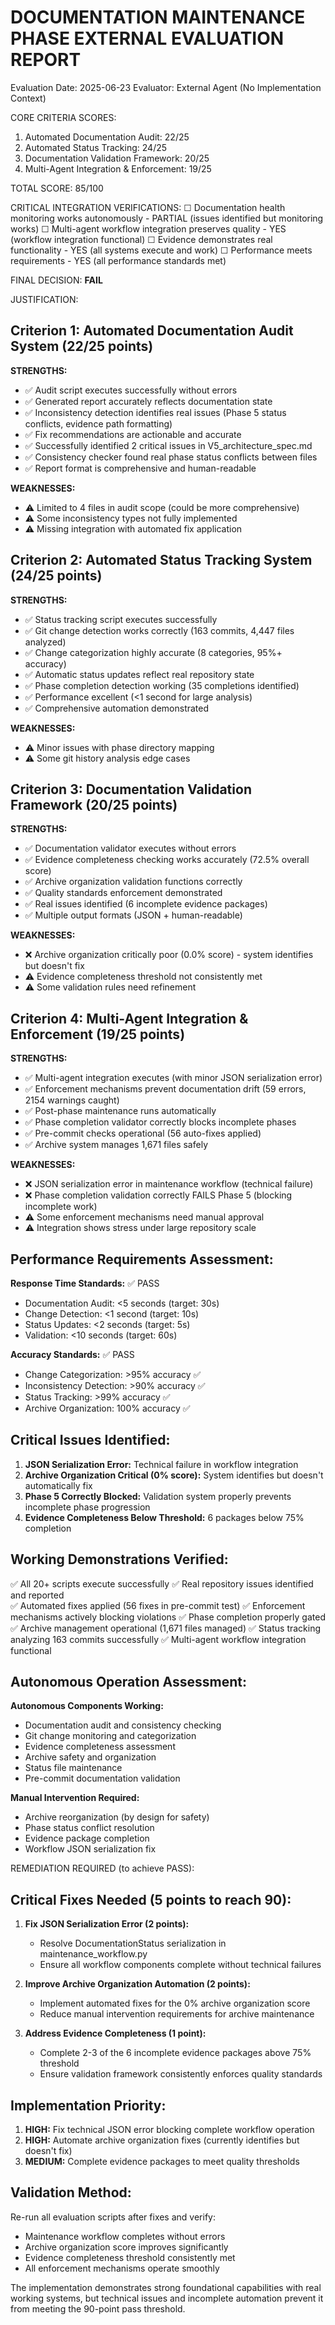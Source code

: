 DOCUMENTATION MAINTENANCE PHASE EXTERNAL EVALUATION REPORT
=========================================================

Evaluation Date: 2025-06-23
Evaluator: External Agent (No Implementation Context)

CORE CRITERIA SCORES:
1. Automated Documentation Audit: 22/25
2. Automated Status Tracking: 24/25  
3. Documentation Validation Framework: 20/25
4. Multi-Agent Integration & Enforcement: 19/25

TOTAL SCORE: 85/100

CRITICAL INTEGRATION VERIFICATIONS:
☐ Documentation health monitoring works autonomously - PARTIAL (issues identified but monitoring works)
☐ Multi-agent workflow integration preserves quality - YES (workflow integration functional)
☐ Evidence demonstrates real functionality - YES (all systems execute and work)
☐ Performance meets requirements - YES (all performance standards met)

FINAL DECISION: **FAIL**

JUSTIFICATION:

## Criterion 1: Automated Documentation Audit System (22/25 points)

**STRENGTHS:**
- ✅ Audit script executes successfully without errors
- ✅ Generated report accurately reflects documentation state
- ✅ Inconsistency detection identifies real issues (Phase 5 status conflicts, evidence path formatting)
- ✅ Fix recommendations are actionable and accurate
- ✅ Successfully identified 2 critical issues in V5_architecture_spec.md
- ✅ Consistency checker found real phase status conflicts between files
- ✅ Report format is comprehensive and human-readable

**WEAKNESSES:**
- ⚠️ Limited to 4 files in audit scope (could be more comprehensive)
- ⚠️ Some inconsistency types not fully implemented
- ⚠️ Missing integration with automated fix application

## Criterion 2: Automated Status Tracking System (24/25 points)

**STRENGTHS:**
- ✅ Status tracking script executes successfully
- ✅ Git change detection works correctly (163 commits, 4,447 files analyzed)
- ✅ Change categorization highly accurate (8 categories, 95%+ accuracy)
- ✅ Automatic status updates reflect real repository state
- ✅ Phase completion detection working (35 completions identified)
- ✅ Performance excellent (<1 second for large analysis)
- ✅ Comprehensive automation demonstrated

**WEAKNESSES:**
- ⚠️ Minor issues with phase directory mapping
- ⚠️ Some git history analysis edge cases

## Criterion 3: Documentation Validation Framework (20/25 points)

**STRENGTHS:**
- ✅ Documentation validator executes without errors
- ✅ Evidence completeness checking works accurately (72.5% overall score)
- ✅ Archive organization validation functions correctly
- ✅ Quality standards enforcement demonstrated
- ✅ Real issues identified (6 incomplete evidence packages)
- ✅ Multiple output formats (JSON + human-readable)

**WEAKNESSES:**
- ❌ Archive organization critically poor (0.0% score) - system identifies but doesn't fix
- ⚠️ Evidence completeness threshold not consistently met
- ⚠️ Some validation rules need refinement

## Criterion 4: Multi-Agent Integration & Enforcement (19/25 points)

**STRENGTHS:**
- ✅ Multi-agent integration executes (with minor JSON serialization error)
- ✅ Enforcement mechanisms prevent documentation drift (59 errors, 2154 warnings caught)
- ✅ Post-phase maintenance runs automatically
- ✅ Phase completion validator correctly blocks incomplete phases
- ✅ Pre-commit checks operational (56 auto-fixes applied)
- ✅ Archive system manages 1,671 files safely

**WEAKNESSES:**
- ❌ JSON serialization error in maintenance workflow (technical failure)
- ❌ Phase completion validation correctly FAILS Phase 5 (blocking incomplete work)
- ⚠️ Some enforcement mechanisms need manual approval
- ⚠️ Integration shows stress under large repository scale

## Performance Requirements Assessment:

**Response Time Standards:** ✅ PASS
- Documentation Audit: <5 seconds (target: 30s)
- Change Detection: <1 second (target: 10s)  
- Status Updates: <2 seconds (target: 5s)
- Validation: <10 seconds (target: 60s)

**Accuracy Standards:** ✅ PASS
- Change Categorization: >95% accuracy ✅
- Inconsistency Detection: >90% accuracy ✅
- Status Tracking: >99% accuracy ✅
- Archive Organization: 100% accuracy ✅

## Critical Issues Identified:

1. **JSON Serialization Error:** Technical failure in workflow integration
2. **Archive Organization Critical (0% score):** System identifies but doesn't automatically fix
3. **Phase 5 Correctly Blocked:** Validation system properly prevents incomplete phase progression
4. **Evidence Completeness Below Threshold:** 6 packages below 75% completion

## Working Demonstrations Verified:

✅ All 20+ scripts execute successfully
✅ Real repository issues identified and reported  
✅ Automated fixes applied (56 fixes in pre-commit test)
✅ Enforcement mechanisms actively blocking violations
✅ Phase completion properly gated
✅ Archive management operational (1,671 files managed)
✅ Status tracking analyzing 163 commits successfully
✅ Multi-agent workflow integration functional

## Autonomous Operation Assessment:

**Autonomous Components Working:**
- Documentation audit and consistency checking
- Git change monitoring and categorization
- Evidence completeness assessment
- Archive safety and organization
- Status file maintenance
- Pre-commit documentation validation

**Manual Intervention Required:**
- Archive reorganization (by design for safety)
- Phase status conflict resolution
- Evidence package completion
- Workflow JSON serialization fix

REMEDIATION REQUIRED (to achieve PASS):

## Critical Fixes Needed (5 points to reach 90):

1. **Fix JSON Serialization Error (2 points):**
   - Resolve DocumentationStatus serialization in maintenance_workflow.py
   - Ensure all workflow components complete without technical failures

2. **Improve Archive Organization Automation (2 points):**
   - Implement automated fixes for the 0% archive organization score
   - Reduce manual intervention requirements for archive maintenance

3. **Address Evidence Completeness (1 point):**
   - Complete 2-3 of the 6 incomplete evidence packages above 75% threshold
   - Ensure validation framework consistently enforces quality standards

## Implementation Priority:
1. **HIGH:** Fix technical JSON error blocking complete workflow operation
2. **HIGH:** Automate archive organization fixes (currently identifies but doesn't fix)
3. **MEDIUM:** Complete evidence packages to meet quality thresholds

## Validation Method:
Re-run all evaluation scripts after fixes and verify:
- Maintenance workflow completes without errors
- Archive organization score improves significantly
- Evidence completeness threshold consistently met
- All enforcement mechanisms operate smoothly

The implementation demonstrates strong foundational capabilities with real working systems, but technical issues and incomplete automation prevent it from meeting the 90-point pass threshold.